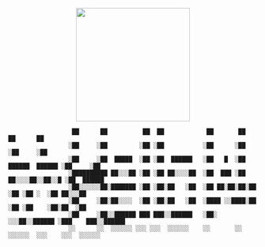 <p align="center"><img src="https://user-images.githubusercontent.com/32443765/124008125-4bb8e700-da06-11eb-9d84-71cf8405e67e.gif" width="230">
</p>

                      ██      ██          ██  ██            ██       ██                  ██      ██
                     ░██     ░██         ░██ ░██           ░██      ░██                 ░██     ░██
                     ░██     ░██  █████  ░██ ░██  ██████   ░██   █  ░██  ██████  ██████ ░██     ░██
                     ░██████████ ██░░░██ ░██ ░██ ██░░░░██  ░██  ███ ░██ ██░░░░██░░██░░█ ░██  ██████
                     ░██░░░░░░██░███████ ░██ ░██░██   ░██  ░██ ██░██░██░██   ░██ ░██ ░  ░██ ██░░░██
                     ░██     ░██░██░░░░  ░██ ░██░██   ░██  ░████ ░░████░██   ░██ ░██    ░██░██  ░██
                     ░██     ░██░░██████ ███ ███░░██████   ░██░   ░░░██░░██████ ░███    ███░░██████
                     ░░      ░░  ░░░░░░ ░░░ ░░░  ░░░░░░    ░░       ░░  ░░░░░░  ░░░    ░░░  ░░░░░░ 
